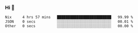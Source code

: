 ### Hi 👋

<!--START_SECTION:waka-->

```txt
Nix     4 hrs 57 mins   █████████████████████████   99.99 %
JSON    0 secs          ░░░░░░░░░░░░░░░░░░░░░░░░░   00.01 %
Other   0 secs          ░░░░░░░░░░░░░░░░░░░░░░░░░   00.00 %
```

<!--END_SECTION:waka-->
